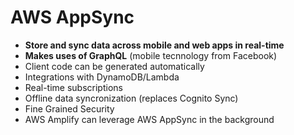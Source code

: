 # AWS AppSync

- **Store and sync data across mobile and web apps in real-time**
- **Makes uses of GraphQL** (mobile tecnnology from Facebook)
- Client code can be generated automatically
- Integrations with DynamoDB/Lambda
- Real-time subscriptions
- Offline data syncronization (replaces Cognito Sync)
- Fine Grained Security
- AWS Amplify can leverage AWS AppSync in the background